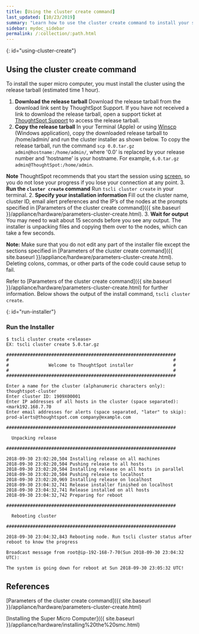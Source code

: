 ```yaml
---
title: [Using the cluster create command]
last_updated: [10/23/2019]
summary: "Learn how to use the cluster create command to install your super micro computer."
sidebar: mydoc_sidebar
permalink: /:collection/:path.html
---
```

{: id="using-cluster-create"}
## Using the cluster create command
To install the super micro computer, you must install the cluster using the release tarball (estimated time 1 hour).
1. **Download the release tarball** Download the release tarball from the download link sent by ThoughtSpot Support. If you have not received a link to download the release tarball, open a support ticket at [ThoughtSpot Support](https://support.thoughtspot.com) to access the release tarball.  
2.  **Copy the release tarball** In your Terminal (Apple) or using [Winscp](https://winscp.net/eng/index.php) (Windows application), copy the downloaded release tarball to /home/admin/ and run the cluster installer as shown below. To copy the release tarball, run the command `scp 0.0.tar.gz admin@hostname:/home/admin/`, where '0.0' is replaced by your release number and 'hostname' is your hostname. For example, `6.0.tar.gz admin@ThoughtSpot:/home/admin`.  

**Note** ThoughtSpot recommends that you start the session using [screen](https://linux.die.net/man/1/screen), so you do not lose your progress if you lose your connection at any point.
3. **Run the `cluster create` command** Run `tscli cluster create` in your terminal.
2. **Specify your installation information** Fill out the cluster name, cluster ID, email alert preferences and the IP’s of the nodes at the prompts specified in [Parameters of the cluster create command]({{ site.baseurl }}/appliance/hardware/parameters-cluster-create.html).
3. **Wait for output** You may need to wait about 15 seconds before you see any output. The installer is unpacking files and copying them over to the nodes, which can take a few seconds.

**Note:** Make sure that you do not edit any part of the installer file except the sections specified in [Parameters of the cluster create command]({{ site.baseurl }}/appliance/hardware/parameters-cluster-create.html). Deleting colons, commas, or other parts of the code could cause setup to fail.

Refer to [Parameters of the cluster create command]({{ site.baseurl }}/appliance/hardware/parameters-cluster-create.html) for further information. Below shows the output of the install command, `tscli cluster create`.

{: id="run-installer"}

### Run the Installer
```
$ tscli cluster create <release>   
EX: tscli cluster create 5.0.tar.gz

################################################################
#                                                              #
#               Welcome to ThoughtSpot installer               #
#                                                              #
################################################################

Enter a name for the cluster (alphanumeric characters only): thoughtspot-cluster  
Enter cluster ID: 1909X00001  
Enter IP addresses of all hosts in the cluster (space separated):
<mark192.168.7.70  
Enter email addresses for alerts (space separated, "later" to skip): prod-alerts@thoughtspot.com company@example.com

################################################################

  Unpacking release

################################################################

2018-09-30 23:02:20,504 Installing release on all machines  
2018-09-30 23:02:20,504 Pushing release to all hosts  
2018-09-30 23:02:20,504 Installing release on all hosts in parallel  
2018-09-30 23:02:20,504 Pushing release to localhost  
2018-09-30 23:02:20,969 Installing release on localhost  
2018-09-30 23:04:32,741 Release installer finished on localhost  
2018-09-30 23:04:32,741 Release installed on all hosts  
2018-09-30 23:04:32,742 Preparing for reboot

################################################################

  Rebooting cluster

################################################################

2018-09-30 23:04:32,843 Rebooting node. Run tscli cluster status after reboot to know the progress

Broadcast message from root@ip-192-168-7-70(Sun 2018-09-30 23:04:32 UTC):

The system is going down for reboot at Sun 2018-09-30 23:05:32 UTC!
```
## References
[Parameters of the cluster create command]({{ site.baseurl }}/appliance/hardware/parameters-cluster-create.html)

[Installing the Super Micro Computer]({{ site.baseurl }}/appliance/hardware/installing%20the%20smc.html)

